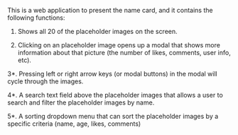This is a web application to present the name card, and it contains the following functions:

1. Shows all 20 of the placeholder images on the screen.

2. Clicking on an placeholder image opens up a modal that shows more information about 
that picture (the number of likes, comments, user info, etc).

3*. Pressing left or right arrow keys (or modal buttons) in the modal will cycle through the images.

4*. A search text field above the placeholder images that allows a user to search and filter the placeholder images by name.

5*. A sorting dropdown menu that can sort the placeholder images by a specific criteria (name, age, likes, comments)
